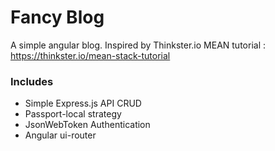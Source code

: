 # Fancy Blog

A simple angular blog. Inspired by Thinkster.io MEAN tutorial : https://thinkster.io/mean-stack-tutorial

### Includes
  - Simple Express.js API CRUD 
  - Passport-local strategy
  - JsonWebToken Authentication
  - Angular ui-router
